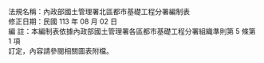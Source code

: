 法規名稱：內政部國土管理署北區都市基礎工程分署編制表  
修正日期：民國 113 年 08 月 02 日  
編 註：本編制表依據內政部國土管理署各區都市基礎工程分署組織準則第 5 條第 1 項  
訂定，內容請參閱相關圖表附檔。  



